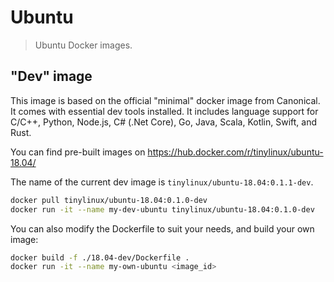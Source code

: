 # Ubuntu
> Ubuntu Docker images.


## "Dev" image

This image is based on the official "minimal" docker image from Canonical.
It comes with essential dev tools installed.
It includes language support for C/C++, Python, Node.js, C# (.Net Core), Go, Java, Scala, Kotlin, Swift, and Rust.

You can find pre-built images on https://hub.docker.com/r/tinylinux/ubuntu-18.04/

The name of the current dev image is `tinylinux/ubuntu-18.04:0.1.1-dev`.

<!--
docker build -f ./18.04-dev/Dockerfile -t tinylinux/ubuntu-18.04:0.1.1-dev .
docker run -it --name ubuntu-18.04-dev <image_id>
docker push tinylinux/ubuntu-18.04:0.1.1-dev
docker run -it --name ubuntu-18.04-dev tinylinux/ubuntu-18.04:0.1.1-dev
-->

```bash
docker pull tinylinux/ubuntu-18.04:0.1.0-dev
docker run -it --name my-dev-ubuntu tinylinux/ubuntu-18.04:0.1.0-dev
```


You can also modify the Dockerfile to suit your needs, and build your own image:

```bash
docker build -f ./18.04-dev/Dockerfile .
docker run -it --name my-own-ubuntu <image_id>
```

